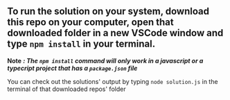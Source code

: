 ## To run the solution on your system, download this repo on your computer, open that downloaded folder in a new VSCode window and type `npm install` in your terminal. 

**Note** ***: The `npm install` command will only work in a javascript or a typecript project that has a `package.json` file***

You can check out the solutions' output by typing `node solution.js` in the terminal of that downloaded repos' folder
<!-- # List of links
```javascript
const memeLinksArray = [
  "https://i.redd.it/i4e5bpo46ru91.jpg",
  "https://i.redd.it/u1obzkdc6ru91.jpg",
  "https://i.redd.it/jcnm0ppo6ru91.jpg",
  "https://i.redd.it/50v8ylma7ru91.png",
  "https://i.redd.it/dyiiwkkh7ru91.jpg",
  "https://i.redd.it/4hcjw2yy7ru91.jpg",
  "https://i.redd.it/wsq6ruc68ru91.jpg",
  "https://i.redd.it/hhp44yqh8ru91.jpg",
  "https://i.redd.it/xo43xjfo8ru91.jpg",
  "https://i.redd.it/vbla1hnu8ru91.jpg",
  "https://i.redd.it/thgop1b19ru91.jpg",
  "https://i.redd.it/2hytizam9ru91.jpg",
  "https://i.redd.it/347c11lharu91.jpg",
  "https://i.redd.it/cy8s3a4qaru91.jpg",
  "https://i.redd.it/5mxs4a61bru91.jpg",
  "https://i.redd.it/kd3jv2lfbru91.jpg",
  "https://i.redd.it/jfu7879qbru91.jpg",
  "https://i.redd.it/u8ddlnczbru91.jpg",
  "https://i.redd.it/59cc3t09cru91.jpg",
  "https://i.redd.it/a2qd2g9fcru91.jpg",
  "https://i.redd.it/ca10084lcru91.jpg",
  "https://i.redd.it/mxlb1j47dru91.jpg",
  "https://i.redd.it/x4nv3ebmdru91.jpg",
  "https://i.redd.it/ozkhmp4sdru91.jpg",
  "https://i.redd.it/871jikc0eru91.jpg",
  "https://i.redd.it/4zr9qbmaeru91.jpg",
  "https://i.redd.it/d7r7ap9oeru91.png",
  "https://i.redd.it/mtdvdey7fru91.jpg",
  "https://i.redd.it/qa0duhk9gru91.jpg"
];


``` -->
